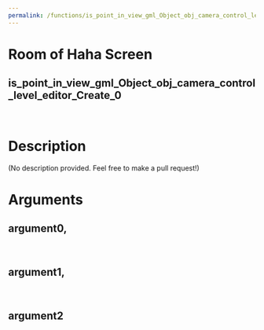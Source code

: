 ```yaml
---
permalink: /functions/is_point_in_view_gml_Object_obj_camera_control_level_editor_Create_0
---
```

# Room of Haha Screen  
## is_point_in_view_gml_Object_obj_camera_control_level_editor_Create_0  
&nbsp;  
# Description  
(No description provided. Feel free to make a pull request!) 
&nbsp;  
# Arguments
## argument0, 

&nbsp;  
## argument1, 

&nbsp;  
## argument2

&nbsp;  


